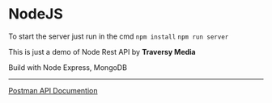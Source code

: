 # NodeJS 

To start the server just run in the cmd
<code>npm install</code>
<code>npm run server</code>

This is just a demo of Node Rest API by <b>Traversy Media</b>

Build with 
Node Express, MongoDB

<hr />
<a href="https://documenter.getpostman.com/view/14815866/UzBmN7QW">Postman API Documention</a>